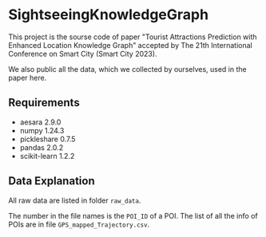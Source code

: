 # SightseeingKnowledgeGraph

This project is the sourse code of paper "Tourist Attractions Prediction with Enhanced Location Knowledge Graph" accepted by The 21th International Conference on Smart City (Smart City 2023).

We also public all the data, which we collected by ourselves, used in the paper here.

## Requirements
+ aesara 2.9.0
+ numpy 1.24.3
+ pickleshare 0.7.5
+ pandas 2.0.2
+ scikit-learn 1.2.2

## Data Explanation
All raw data are listed in folder `raw_data`.

The number in the file names is the `POI_ID` of a POI. The list of all the info of POIs are in file `GPS_mapped_Trajectory.csv`.
